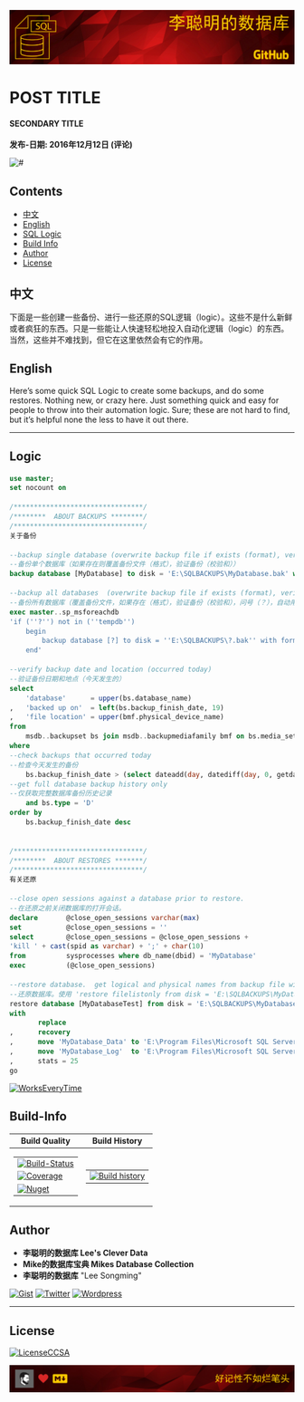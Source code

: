 ![CLEVER DATA GIT REPO](https://raw.githubusercontent.com/LiCongMingDeShujuku/git-resources/master/0-clever-data-github.png "李聪明的数据库")

# POST TITLE
#### SECONDARY TITLE
**发布-日期: 2016年12月12日 (评论)**

![#](images/##############?raw=true "#")

## Contents

- [中文](#中文)
- [English](#English)
- [SQL Logic](#Logic)
- [Build Info](#Build-Info)
- [Author](#Author)
- [License](#License) 


## 中文
下面是一些创建一些备份、进行一些还原的SQL逻辑（logic）。这些不是什么新鲜或者疯狂的东西。只是一些能让人快速轻松地投入自动化逻辑（logic）的东西。当然，这些并不难找到，但它在这里依然会有它的作用。


## English
Here’s some quick SQL Logic to create some backups, and do some restores. Nothing new, or crazy here. Just something quick and easy for people to throw into their automation logic. Sure; these are not hard to find, but it’s helpful none the less to have it out there.

---
## Logic
```SQL
use master;
set nocount on
 
/********************************/
/********  ABOUT BACKUPS ********/
/********************************/
关于备份
 
--backup single database (overwrite backup file if exists (format), verify backup (checksum)
--备份单个数据库（如果存在则覆盖备份文件（格式），验证备份（校验和））
backup database [MyDatabase] to disk = 'E:\SQLBACKUPS\MyDatabase.bak' with format, checksum
 
--backup all databases  (overwrite backup file if exists (format), verify backup (checksum), the question mark(?) denotes @MyDatabaseName automatically.  this script does not require any changes.  just run.
--备份所有数据库（覆盖备份文件，如果存在（格式），验证备份（校验和），问号（？），自动用@MyDatabaseName表示。此脚本不需要任何更改。只需运行。
exec master..sp_msforeachdb
'if (''?'') not in (''tempdb'')
    begin
        backup database [?] to disk = ''E:\SQLBACKUPS\?.bak'' with format, checksum;
    end'
 
--verify backup date and location (occurred today)
--验证备份日期和地点（今天发生的）
select
    'database'      = upper(bs.database_name)
,   'backed up on'  = left(bs.backup_finish_date, 19)
,   'file location' = upper(bmf.physical_device_name)
from
    msdb..backupset bs join msdb..backupmediafamily bmf on bs.media_set_id = bmf.media_set_id
where
--check backups that occurred today
--检查今天发生的备份
    bs.backup_finish_date > (select dateadd(day, datediff(day, 0, getdate()), 0))
--get full database backup history only
--仅获取完整数据库备份历史记录
    and bs.type = 'D'
order by
    bs.backup_finish_date desc
 
 
/********************************/
/********  ABOUT RESTORES *******/
/********************************/
有关还原
 
--close open sessions against a database prior to restore.
--在还原之前关闭数据库的打开会话。
declare       @close_open_sessions varchar(max)
set           @close_open_sessions = ''
select        @close_open_sessions = @close_open_sessions + 
'kill ' + cast(spid as varchar) + ';' + char(10)
from          sysprocesses where db_name(dbid) = 'MyDatabase'
exec          (@close_open_sessions)
  
--restore database.  get logical and physical names from backup file with 'restore filelistonly from disk = 'E:\SQLBACKUPS\MyDatabase.bak' or from live database before the restore with 'select name, filename from [MyDatabase]..sysfiles'
--还原数据库。使用 'restore filelistonly from disk = 'E:\SQLBACKUPS\MyDatabase.bak' 从还原文件中或者用 'select name, filename from [MyDatabase]..sysfiles' 从还原之前的实时数据库中，获取逻辑和物理名称。
restore database [MyDatabaseTest] from disk = 'E:\SQLBACKUPS\MyDatabase.bak'
with
       replace
,      recovery
,      move 'MyDatabase_Data' to 'E:\Program Files\Microsoft SQL Server\MSSQL10_50.MSSQLSERVER\MSSQL\DATA\MyDatabase_Data_01.MDF'
,      move 'MyDatabase_Log'  to 'E:\Program Files\Microsoft SQL Server\MSSQL10_50.MSSQLSERVER\MSSQL\DATA\MyDatabase_Log_01.MDF'
,      stats = 25
go


```



[![WorksEveryTime](https://forthebadge.com/images/badges/60-percent-of-the-time-works-every-time.svg)](https://shitday.de/)

## Build-Info

| Build Quality | Build History |
|--|--|
|<table><tr><td>[![Build-Status](https://ci.appveyor.com/api/projects/status/pjxh5g91jpbh7t84?svg?style=flat-square)](#)</td></tr><tr><td>[![Coverage](https://coveralls.io/repos/github/tygerbytes/ResourceFitness/badge.svg?style=flat-square)](#)</td></tr><tr><td>[![Nuget](https://img.shields.io/nuget/v/TW.Resfit.Core.svg?style=flat-square)](#)</td></tr></table>|<table><tr><td>[![Build history](https://buildstats.info/appveyor/chart/tygerbytes/resourcefitness)](#)</td></tr></table>|

## Author

- **李聪明的数据库 Lee's Clever Data**
- **Mike的数据库宝典 Mikes Database Collection**
- **李聪明的数据库** "Lee Songming"

[![Gist](https://img.shields.io/badge/Gist-李聪明的数据库-<COLOR>.svg)](https://gist.github.com/congmingshuju)
[![Twitter](https://img.shields.io/badge/Twitter-mike的数据库宝典-<COLOR>.svg)](https://twitter.com/mikesdatawork?lang=en)
[![Wordpress](https://img.shields.io/badge/Wordpress-mike的数据库宝典-<COLOR>.svg)](https://mikesdatawork.wordpress.com/)

---
## License
[![LicenseCCSA](https://img.shields.io/badge/License-CreativeCommonsSA-<COLOR>.svg)](https://creativecommons.org/share-your-work/licensing-types-examples/)

![Lee Songming](https://raw.githubusercontent.com/LiCongMingDeShujuku/git-resources/master/1-clever-data-github.png "李聪明的数据库")

